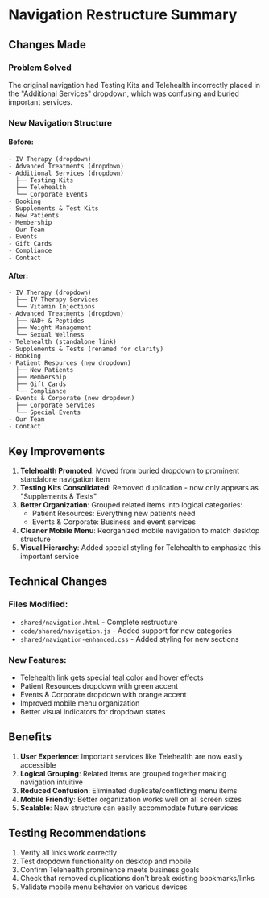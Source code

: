 # Navigation Restructure Summary

## Changes Made

### Problem Solved
The original navigation had Testing Kits and Telehealth incorrectly placed in the "Additional Services" dropdown, which was confusing and buried important services.

### New Navigation Structure

#### Before:
```
- IV Therapy (dropdown)
- Advanced Treatments (dropdown) 
- Additional Services (dropdown)
  ├── Testing Kits
  ├── Telehealth
  └── Corporate Events
- Booking
- Supplements & Test Kits
- New Patients
- Membership
- Our Team
- Events
- Gift Cards
- Compliance
- Contact
```

#### After:
```
- IV Therapy (dropdown)
  ├── IV Therapy Services
  └── Vitamin Injections
- Advanced Treatments (dropdown)
  ├── NAD+ & Peptides
  ├── Weight Management
  └── Sexual Wellness
- Telehealth (standalone link)
- Supplements & Tests (renamed for clarity)
- Booking
- Patient Resources (new dropdown)
  ├── New Patients
  ├── Membership
  ├── Gift Cards
  └── Compliance
- Events & Corporate (new dropdown)
  ├── Corporate Services
  └── Special Events
- Our Team
- Contact
```

## Key Improvements

1. **Telehealth Promoted**: Moved from buried dropdown to prominent standalone navigation item
2. **Testing Kits Consolidated**: Removed duplication - now only appears as "Supplements & Tests"
3. **Better Organization**: Grouped related items into logical categories:
   - Patient Resources: Everything new patients need
   - Events & Corporate: Business and event services
4. **Cleaner Mobile Menu**: Reorganized mobile navigation to match desktop structure
5. **Visual Hierarchy**: Added special styling for Telehealth to emphasize this important service

## Technical Changes

### Files Modified:
- `shared/navigation.html` - Complete restructure
- `code/shared/navigation.js` - Added support for new categories
- `shared/navigation-enhanced.css` - Added styling for new sections

### New Features:
- Telehealth link gets special teal color and hover effects
- Patient Resources dropdown with green accent
- Events & Corporate dropdown with orange accent
- Improved mobile menu organization
- Better visual indicators for dropdown states

## Benefits

1. **User Experience**: Important services like Telehealth are now easily accessible
2. **Logical Grouping**: Related items are grouped together making navigation intuitive
3. **Reduced Confusion**: Eliminated duplicate/conflicting menu items
4. **Mobile Friendly**: Better organization works well on all screen sizes
5. **Scalable**: New structure can easily accommodate future services

## Testing Recommendations

1. Verify all links work correctly
2. Test dropdown functionality on desktop and mobile
3. Confirm Telehealth prominence meets business goals
4. Check that removed duplications don't break existing bookmarks/links
5. Validate mobile menu behavior on various devices
